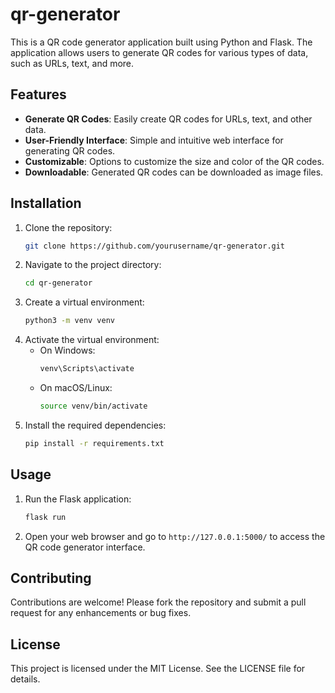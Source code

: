 # qr-generator

This is a QR code generator application built using Python and Flask. The application allows users to generate QR codes for various types of data, such as URLs, text, and more. 

## Features

- **Generate QR Codes**: Easily create QR codes for URLs, text, and other data.
- **User-Friendly Interface**: Simple and intuitive web interface for generating QR codes.
- **Customizable**: Options to customize the size and color of the QR codes.
- **Downloadable**: Generated QR codes can be downloaded as image files.

## Installation

1. Clone the repository:
    ```sh
    git clone https://github.com/yourusername/qr-generator.git
    ```
2. Navigate to the project directory:
    ```sh
    cd qr-generator
    ```
3. Create a virtual environment:
    ```sh
    python3 -m venv venv
    ```
4. Activate the virtual environment:
    - On Windows:
        ```sh
        venv\Scripts\activate
        ```
    - On macOS/Linux:
        ```sh
        source venv/bin/activate
        ```
5. Install the required dependencies:
    ```sh
    pip install -r requirements.txt
    ```

## Usage

1. Run the Flask application:
    ```sh
    flask run
    ```
2. Open your web browser and go to `http://127.0.0.1:5000/` to access the QR code generator interface.

## Contributing

Contributions are welcome! Please fork the repository and submit a pull request for any enhancements or bug fixes.

## License

This project is licensed under the MIT License. See the LICENSE file for details.